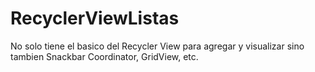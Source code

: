 # RecyclerViewListas

No solo tiene el basico del Recycler View para agregar y visualizar sino tambien Snackbar Coordinator, GridView, etc.
